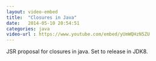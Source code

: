 ```yaml
---
layout: video-embed
title:  "Closures in Java"
date:   2014-05-10 20:54:51
categories: java
video-url : https://www.youtube.com/embed/yUmWQHzN5ZU
---
```

JSR proposal for closures in java. Set to release in JDK8.
